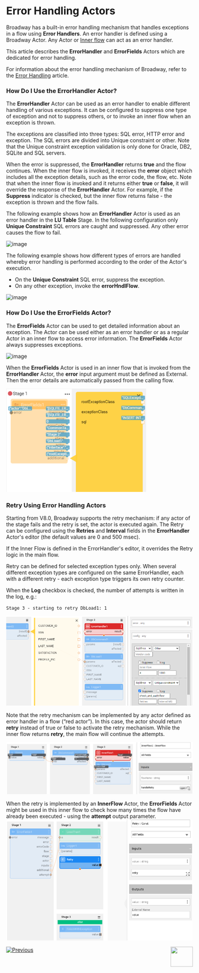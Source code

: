# Error Handling Actors

Broadway has a built-in error handling mechanism that handles exceptions in a flow using **Error Handlers**. An error handler is defined using a Broadway Actor. Any Actor or [Inner flow](/articles/19_Broadway/22_broadway_flow_inner_flows.md) can act as an error handler. 

This article describes the **ErrorHandler** and **ErrorFields** Actors which are dedicated for error handling.

For information about the error handling mechanism of Broadway, refer to the [Error Handling](/articles/19_Broadway/24_error_handling.md) article.

### How Do I Use the ErrorHandler Actor?

The **ErrorHandler** Actor can be used as an error handler to enable different handling of various exceptions. It can be configured to suppress one type of exception and not to suppress others, or to invoke an inner flow when an exception is thrown. 

The exceptions are classified into three types: SQL error, HTTP error and exception. The SQL errors are divided into Unique constraint or other. Note that the Unique constraint exception validation is only done for Oracle, DB2, SQLite and SQL servers. 

When the error is suppressed, the **ErrorHandler** returns **true** and the flow continues. When the inner flow is invoked, it receives the **error** object which includes all the exception details, such as the error code, the flow, etc. Note that when the inner flow is invoked and it returns either **true** or **false**, it will override the response of the **ErrorHandler** Actor. For example, if the **Suppress** indicator is checked, but the inner flow returns false - the exception is thrown and the flow fails.  

The following example shows how an **ErrorHandler** Actor is used as an error handler in the **LU Table** Stage. In the following configuration only **Unique Constraint** SQL errors are caught and suppressed. Any other error causes the flow to fail. 

![image](../images/99_actors_06_1.PNG)

The following example shows how different types of errors are handled whereby error handling is performed according to the order of the Actor's execution.

* On the **Unique Constraint** SQL error, suppress the exception.
* On any other exception, invoke the **errorHndlFlow**.

![image](../images/99_actors_06_3.PNG)

### How Do I Use the ErrorFields Actor?

The **ErrorFields** Actor can be used to get detailed information about an exception. The Actor can be used either as an error handler or as a regular Actor in an inner flow to access error information. The **ErrorFields** Actor always suppresses exceptions. 

![image](../images/99_actors_06_2.PNG)



When the **ErrorFields** Actor is used in an inner flow that is invoked from the **ErrorHandler** Actor, the **error** input argument must be defined as External. Then the error details are automatically passed from the calling flow.

<img src="../images/99_actors_06_4.PNG" alt="image" style="zoom:80%;" />

### Retry Using Error Handling Actors

Starting from V8.0, Broadway supports the retry mechanism: if any actor of the stage fails and the retry is set, the actor is executed again. The Retry can be configured using the **Retries** and **Interval** fields in the **ErrorHandler** Actor's editor (the default values are 0 and 500 msec). 

If the Inner Flow is defined in the ErrorHandler's editor, it overrides the Retry logic in the main flow. 

Retry can be defined for selected exception types only. When several different exception types are configured on the same ErrorHandler, each with a different retry - each exception type triggers its own retry counter. 

When the **Log** checkbox is checked, the number of attempts is written in the log, e.g.:

~~~
Stage 3 - starting to retry DbLoad1: 1
~~~



![image](../images/99_actors_06_5.png)

Note that the retry mechanism can be implemented by any actor defined as error handler in a flow (“red actor”). In this case, the actor should return **retry** instead of true or false to activate the retry mechanism. While the inner flow returns **retry**, the main flow will continue the attempts.

![image](../images/99_actors_06_7.png)

When the retry is implemented by an **InnerFlow** Actor, the **ErrorFields** Actor might be used in this inner flow to check how many times the flow have already been executed - using the **attempt** output parameter. ![image](../images/99_actors_06_6.png)

[![Previous](/articles/images/Previous.png)](05_db_actors.md)[<img align="right" width="60" height="54" src="/articles/images/Next.png">](07_masking_and_sequence_actors.md)
